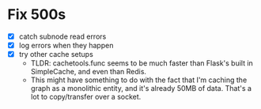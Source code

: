 # Fix 500s

- [x] catch subnode read errors
- [x] log errors when they happen
- [x] try other cache setups
  - TLDR: cachetools.func seems to be much faster than Flask's built in SimpleCache, and even than Redis.
  - This might have something to do with the fact that I'm caching the graph as a monolithic entity, and it's already 50MB of data. That's a lot to copy/transfer over a socket.

